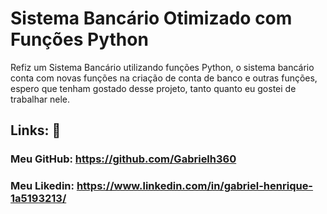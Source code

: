 # Sistema Bancário Otimizado com Funções Python

Refiz um Sistema Bancário utilizando funções Python, o sistema bancário conta com novas funções na criação de conta de banco e outras funções, espero que tenham gostado desse projeto, tanto quanto eu gostei de trabalhar nele.

## Links: 🔗
### Meu GitHub: https://github.com/Gabrielh360
### Meu Likedin: https://www.linkedin.com/in/gabriel-henrique-1a5193213/